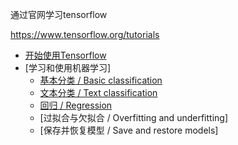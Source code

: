 通过官网学习tensorflow

https://www.tensorflow.org/tutorials

- [开始使用Tensorflow](./begin_with_tensorflow.py)
- [学习和使用机器学习]
    - [基本分类 / Basic classification](./learn_and_use_ml/basic_classification.py)
    - [文本分类 / Text classification](./learn_and_use_ml/basic_text_classification.py)
    - [回归 / Regression](./learn_and_use_ml/basic_regression.py)
    - [过拟合与欠拟合 / Overfitting and underfitting]
    - [保存并恢复模型 / Save and restore models]